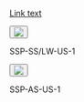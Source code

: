 [Link text](/devices/smartsense-pro/datasheet/smartSense-pro-datasheet.pdf)


<div class="button-container">
<div class="button-individual">
<button onclick="window.location.href='https://bing.com';"><img src="/assets/files/devices/smartsense-pro/ssp-ss-lw-us-1/icon-image.png" class="image-border"></button>
<p>SSP-SS/LW-US-1</p>
</div>
<div class="button-individual">
<button onclick="window.location.href='https://bing.com';"><img src="/assets/files/devices/smartsense-pro/ssp-as-1/icon-image.png" class="image-border"></button>
<p>SSP-AS-US-1</p>
</div>
</div>
